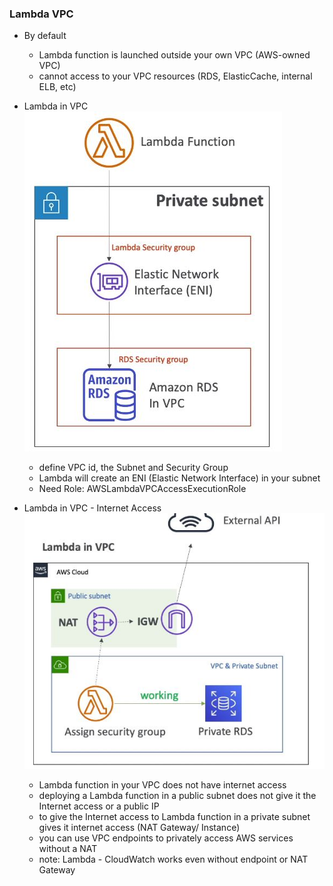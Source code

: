 ### Lambda VPC ###
* By default
    * Lambda function is launched outside your own VPC (AWS-owned VPC)
    * cannot access to your VPC resources (RDS, ElasticCache, internal ELB, etc)

* Lambda in VPC
![](images/aim2.jpg)
    * define VPC id, the Subnet and Security Group
    * Lambda will create an ENI (Elastic Network Interface) in your subnet
    * Need Role: AWSLambdaVPCAccessExecutionRole  

* Lambda in VPC - Internet Access
![](images/aim3.jpg)
    * Lambda function in your VPC does not have internet access
    * deploying a Lambda function in a public subnet does not give it the Internet access or a public IP
    * to give the Internet access to Lambda function in a private subnet gives it internet access (NAT Gateway/ Instance)
    * you can use VPC endpoints to privately access AWS services without a NAT 
    * note: Lambda - CloudWatch works even without endpoint or NAT Gateway